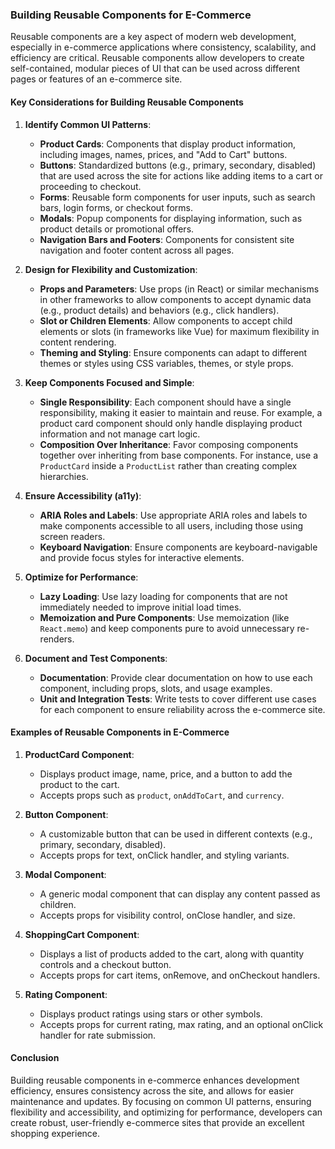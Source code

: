 ### **Building Reusable Components for E-Commerce**

Reusable components are a key aspect of modern web development, especially in e-commerce applications where consistency, scalability, and efficiency are critical. Reusable components allow developers to create self-contained, modular pieces of UI that can be used across different pages or features of an e-commerce site.

#### **Key Considerations for Building Reusable Components**

1. **Identify Common UI Patterns**:
   - **Product Cards**: Components that display product information, including images, names, prices, and "Add to Cart" buttons.
   - **Buttons**: Standardized buttons (e.g., primary, secondary, disabled) that are used across the site for actions like adding items to a cart or proceeding to checkout.
   - **Forms**: Reusable form components for user inputs, such as search bars, login forms, or checkout forms.
   - **Modals**: Popup components for displaying information, such as product details or promotional offers.
   - **Navigation Bars and Footers**: Components for consistent site navigation and footer content across all pages.

2. **Design for Flexibility and Customization**:
   - **Props and Parameters**: Use props (in React) or similar mechanisms in other frameworks to allow components to accept dynamic data (e.g., product details) and behaviors (e.g., click handlers).
   - **Slot or Children Elements**: Allow components to accept child elements or slots (in frameworks like Vue) for maximum flexibility in content rendering.
   - **Theming and Styling**: Ensure components can adapt to different themes or styles using CSS variables, themes, or style props.

3. **Keep Components Focused and Simple**:
   - **Single Responsibility**: Each component should have a single responsibility, making it easier to maintain and reuse. For example, a product card component should only handle displaying product information and not manage cart logic.
   - **Composition Over Inheritance**: Favor composing components together over inheriting from base components. For instance, use a `ProductCard` inside a `ProductList` rather than creating complex hierarchies.

4. **Ensure Accessibility (a11y)**:
   - **ARIA Roles and Labels**: Use appropriate ARIA roles and labels to make components accessible to all users, including those using screen readers.
   - **Keyboard Navigation**: Ensure components are keyboard-navigable and provide focus styles for interactive elements.

5. **Optimize for Performance**:
   - **Lazy Loading**: Use lazy loading for components that are not immediately needed to improve initial load times.
   - **Memoization and Pure Components**: Use memoization (like `React.memo`) and keep components pure to avoid unnecessary re-renders.

6. **Document and Test Components**:
   - **Documentation**: Provide clear documentation on how to use each component, including props, slots, and usage examples.
   - **Unit and Integration Tests**: Write tests to cover different use cases for each component to ensure reliability across the e-commerce site.

#### **Examples of Reusable Components in E-Commerce**

1. **ProductCard Component**:
   - Displays product image, name, price, and a button to add the product to the cart.
   - Accepts props such as `product`, `onAddToCart`, and `currency`.

2. **Button Component**:
   - A customizable button that can be used in different contexts (e.g., primary, secondary, disabled).
   - Accepts props for text, onClick handler, and styling variants.

3. **Modal Component**:
   - A generic modal component that can display any content passed as children.
   - Accepts props for visibility control, onClose handler, and size.

4. **ShoppingCart Component**:
   - Displays a list of products added to the cart, along with quantity controls and a checkout button.
   - Accepts props for cart items, onRemove, and onCheckout handlers.

5. **Rating Component**:
   - Displays product ratings using stars or other symbols.
   - Accepts props for current rating, max rating, and an optional onClick handler for rate submission.

#### **Conclusion**

Building reusable components in e-commerce enhances development efficiency, ensures consistency across the site, and allows for easier maintenance and updates. By focusing on common UI patterns, ensuring flexibility and accessibility, and optimizing for performance, developers can create robust, user-friendly e-commerce sites that provide an excellent shopping experience.
